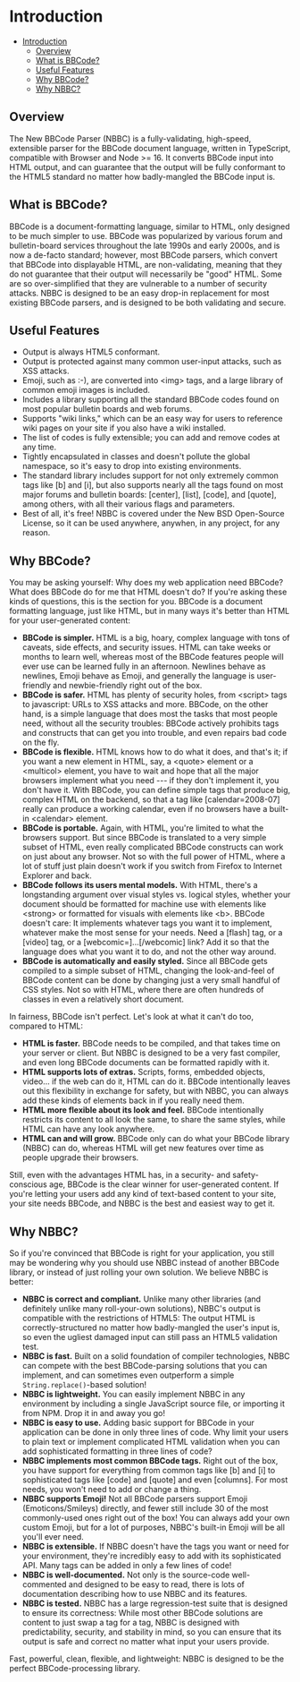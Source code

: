 # Introduction

- [Introduction](#introduction)
  - [Overview](#overview)
  - [What is BBCode?](#what-is-bbcode)
  - [Useful Features](#useful-features)
  - [Why BBCode?](#why-bbcode)
  - [Why NBBC?](#why-nbbc)

## Overview

The New BBCode Parser (NBBC) is a fully-validating, high-speed, extensible parser for the BBCode document language, written in TypeScript, compatible with Browser and Node >= 16. It converts BBCode input into HTML output, and can guarantee that the output will be fully conformant to the HTML5 standard no matter how badly-mangled the BBCode input is.

## What is BBCode?

BBCode is a document-formatting language, similar to HTML, only designed to be much simpler to use. BBCode was popularized by various forum and bulletin-board services throughout the late 1990s and early 2000s, and is now a de-facto standard; however, most BBCode parsers, which convert that BBCode into displayable HTML, are non-validating, meaning that they do not guarantee that their output will necessarily be "good" HTML. Some are so over-simplified that they are vulnerable to a number of security attacks. NBBC is designed to be an easy drop-in replacement for most existing BBCode parsers, and is designed to be both validating and secure.

## Useful Features

- Output is always HTML5 conformant.
- Output is protected against many common user-input attacks, such as XSS attacks.
- Emoji, such as :-), are converted into \<img> tags, and a large library of common emoji images is included.
- Includes a library supporting all the standard BBCode codes found on most popular bulletin boards and web forums.
- Supports "wiki links," which can be an easy way for users to reference wiki pages on your site if you also have a wiki installed.
- The list of codes is fully extensible; you can add and remove codes at any time.
- Tightly encapsulated in classes and doesn't pollute the global namespace, so it's easy to drop into existing environments.
- The standard library includes support for not only extremely common tags like [b] and [i], but also supports nearly all the tags found on most major forums and bulletin boards: [center], [list], [code], and [quote], among others, with all their various flags and parameters.
- Best of all, it's free! NBBC is covered under the New BSD Open-Source License, so it can be used anywhere, anywhen, in any project, for any reason.

## Why BBCode?

You may be asking yourself: Why does my web application need BBCode? What does BBCode do for me that HTML doesn't do? If you're asking these kinds of questions, this is the section for you. BBCode is a document formatting language, just like HTML, but in many ways it's better than HTML for your user-generated content:

- **BBCode is simpler.** HTML is a big, hoary, complex language with tons of caveats, side effects, and security issues. HTML can take weeks or months to learn well, whereas most of the BBCode features people will ever use can be learned fully in an afternoon. Newlines behave as newlines, Emoji behave as Emoji, and generally the language is user-friendly and newbie-friendly right out of the box.
- **BBCode is safer.** HTML has plenty of security holes, from \<script> tags to javascript: URLs to XSS attacks and more. BBCode, on the other hand, is a simple language that does most the tasks that most people need, without all the security troubles: BBCode actively prohibits tags and constructs that can get you into trouble, and even repairs bad code on the fly.
- **BBCode is flexible.** HTML knows how to do what it does, and that's it; if you want a new element in HTML, say, a \<quote> element or a \<multicol> element, you have to wait and hope that all the major browsers implement what you need --- if they don't implement it, you don't have it. With BBCode, you can define simple tags that produce big, complex HTML on the backend, so that a tag like [calendar=2008-07] really can produce a working calendar, even if no browsers have a built-in \<calendar> element.
- **BBCode is portable.** Again, with HTML, you're limited to what the browsers support. But since BBCode is translated to a very simple subset of HTML, even really complicated BBCode constructs can work on just about any browser. Not so with the full power of HTML, where a lot of stuff just plain doesn't work if you switch from Firefox to Internet Explorer and back.
- **BBCode follows its users mental models.** With HTML, there's a longstanding argument over visual styles vs. logical styles, whether your document should be formatted for machine use with elements like \<strong> or formatted for visuals with elements like \<b>. BBCode doesn't care: It implements whatever tags you want it to implement, whatever make the most sense for your needs. Need a [flash] tag, or a [video] tag, or a [webcomic=]...[/webcomic] link? Add it so that the language does what you want it to do, and not the other way around.
- **BBCode is automatically and easily styled.** Since all BBCode gets compiled to a simple subset of HTML, changing the look-and-feel of BBCode content can be done by changing just a very small handful of CSS styles. Not so with HTML, where there are often hundreds of classes in even a relatively short document.

In fairness, BBCode isn't perfect. Let's look at what it can't do too, compared to HTML:

- **HTML is faster.** BBCode needs to be compiled, and that takes time on your server or client. But NBBC is designed to be a very fast compiler, and even long BBCode documents can be formatted rapidly with it.
- **HTML supports lots of extras.** Scripts, forms, embedded objects, video... if the web can do it, HTML can do it. BBCode intentionally leaves out this flexibility in exchange for safety, but with NBBC, you can always add these kinds of elements back in if you really need them.
- **HTML more flexible about its look and feel.** BBCode intentionally restricts its content to all look the same, to share the same styles, while HTML can have any look anywhere.
- **HTML can and will grow.** BBCode only can do what your BBCode library (NBBC) can do, whereas HTML will get new features over time as people upgrade their browsers.

Still, even with the advantages HTML has, in a security- and safety-conscious age, BBCode is the clear winner for user-generated content. If you're letting your users add any kind of text-based content to your site, your site needs BBCode, and NBBC is the best and easiest way to get it.

## Why NBBC?

So if you're convinced that BBCode is right for your application, you still may be wondering why you should use NBBC instead of another BBCode library, or instead of just rolling your own solution. We believe NBBC is better:

- **NBBC is correct and compliant.** Unlike many other libraries (and definitely unlike many roll-your-own solutions), NBBC's output is compatible with the restrictions of HTML5: The output HTML is correctly-structured no matter how badly-mangled the user's input is, so even the ugliest damaged input can still pass an HTML5 validation test.
- **NBBC is fast.** Built on a solid foundation of compiler technologies, NBBC can compete with the best BBCode-parsing solutions that you can implement, and can sometimes even outperform a simple `String.replace()`-based solution!
- **NBBC is lightweight.** You can easily implement NBBC in any environment by including a single JavaScript source file, or importing it from NPM. Drop it in and away you go!
- **NBBC is easy to use.** Adding basic support for BBCode in your application can be done in only three lines of code. Why limit your users to plain text or implement complicated HTML validation when you can add sophisticated formatting in three lines of code?
- **NBBC implements most common BBCode tags.** Right out of the box, you have support for everything from common tags like [b] and [i] to sophisticated tags like [code] and [quote] and even [columns]. For most needs, you won't need to add or change a thing.
- **NBBC supports Emoji!** Not all BBCode parsers support Emoji (Emoticons/Smileys) directly, and fewer still include 30 of the most commonly-used ones right out of the box! You can always add your own custom Emoji, but for a lot of purposes, NBBC's built-in Emoji will be all you'll ever need.
- **NBBC is extensible.** If NBBC doesn't have the tags you want or need for your environment, they're incredibly easy to add with its sophisticated API. Many tags can be added in only a few lines of code!
- **NBBC is well-documented.** Not only is the source-code well-commented and designed to be easy to read, there is lots of documentation describing how to use NBBC and its features.
- **NBBC is tested.** NBBC has a large regression-test suite that is designed to ensure its correctness: While most other BBCode solutions are content to just swap a tag for a tag, NBBC is designed with predictability, security, and stability in mind, so you can ensure that its output is safe and correct no matter what input your users provide.

Fast, powerful, clean, flexible, and lightweight: NBBC is designed to be the perfect BBCode-processing library.
